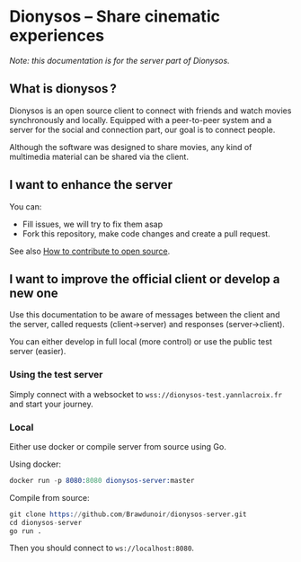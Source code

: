# Dionysos – Share cinematic experiences

*Note: this documentation is for the server part of Dionysos.*

## What is dionysos ?

Dionysos is an open source client to connect with friends and watch movies synchronously and locally.
Equipped with a peer-to-peer system and a server for the social and connection part, our goal is to connect people.

Although the software was designed to share movies, any kind of multimedia material can be shared via the client.

## I want to enhance the server

You can:

- Fill issues, we will try to fix them asap
- Fork this repository, make code changes and create a pull request.

See also [How to contribute to open source](https://github.com/FreeCodeCamp/how-to-contribute-to-open-source).

## I want to improve the official client or develop a new one

Use this documentation to be aware of messages between the client and the server, called requests (client->server) and responses (server->client).

You can either develop in full local (more control) or use the public test server (easier).

### Using the test server

Simply connect with a websocket to `wss://dionysos-test.yannlacroix.fr` and start your journey.

### Local
Either use docker or compile server from source using Go.

Using docker:
```s
docker run -p 8080:8080 dionysos-server:master
```

Compile from source:
```s
git clone https://github.com/Brawdunoir/dionysos-server.git
cd dionysos-server
go run .
```

Then you should connect to `ws://localhost:8080`.
